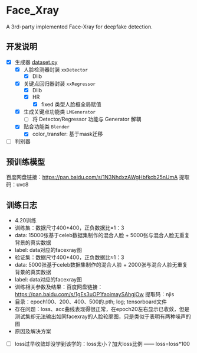 # Face_Xray
A 3rd-party implemented Face-Xray for deepfake detection.

## 开发说明
- [x] 生成器 [dataset.py](dataset.py)
  - [x] 人脸检测器封装 `xxDetector`
    - [x] Dlib 
  - [x] 关键点回归器封装 `xxRegressor`
    - [x] Dlib
    - [x] HR
      - [x] fixed 类型人脸框全局赋值 
  - [x] 生成关键点功能类 `LMGenerator`
    - [ ] 将 Detector/Regressor 功能与 Generator 解耦
  - [x] 贴合功能类 `Blender`
    - [x] color_transfer: 基于mask迁移 
- [ ] 判别器

## 预训练模型
百度网盘链接：https://pan.baidu.com/s/1N3NhdxzAWgHbfkcb25nUmA  提取码：uvc8

## 训练日志
- 4.20训练
 - 训练集：数据尺寸400*400，正负数据比=1：3
  - data: 15000张基于celeb数据集制作的混合人脸 + 5000张与混合人脸无重复背景的真实数据
  - label: data对应的facexray图
 - 验证集：数据尺寸400*400，正负数据比≈1：3
  - data: 5000张基于celeb数据集制作的混合人脸 + 2000张与混合人脸无重复背景的真实数据
  - label: data对应的facexray图
 - 训练相关参数及结果：百度网盘链接：https://pan.baidu.com/s/1gEs3uOP1faoimaySAhgjOw  提取码：njis
  - 目录：epoch100、200、400、500的.pth; log; tensorboard文件
 - 存在问题：loss、acc曲线表现得很正常，在epoch20左右显示已收敛，但是测试集却无法输出如同facexray的人脸轮廓图，只是类似于表明有两种噪声的图
 - 原因及解决方案
  - [ ] loss过早收敛却没学到该学的：loss太小？加大loss比例 —— loss=loss*100

